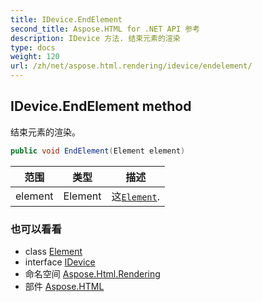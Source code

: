 ```yaml
---
title: IDevice.EndElement
second_title: Aspose.HTML for .NET API 参考
description: IDevice 方法. 结束元素的渲染
type: docs
weight: 120
url: /zh/net/aspose.html.rendering/idevice/endelement/
---
```

## IDevice.EndElement method

结束元素的渲染。

```csharp
public void EndElement(Element element)
```

| 范围 | 类型 | 描述 |
| --- | --- | --- |
| element | Element | 这[`Element`](../../../aspose.html.dom/element/). |

### 也可以看看

* class [Element](../../../aspose.html.dom/element/)
* interface [IDevice](../)
* 命名空间 [Aspose.Html.Rendering](../../idevice/)
* 部件 [Aspose.HTML](../../../)


